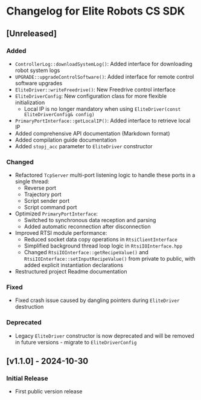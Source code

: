 # Changelog for Elite Robots CS SDK

## [Unreleased]

### Added
- `ControllerLog::downloadSystemLog()`: Added interface for downloading robot system logs
- `UPGRADE::upgradeControlSoftware()`: Added interface for remote control software upgrades
- `EliteDriver::writeFreedrive()`: New Freedrive control interface
- `EliteDriverConfig`: New configuration class for more flexible initialization
  - Local IP is no longer mandatory when using `EliteDriver(const EliteDriverConfig& config)`
- `PrimaryPortInterface::getLocalIP()`: Added interface to retrieve local IP
- Added comprehensive API documentation (Markdown format)
- Added compilation guide documentation
- Added `stopj_acc` parameter to `EliteDriver` constructor

### Changed
- Refactored `TcpServer` multi-port listening logic to handle these ports in a single thread:
  - Reverse port
  - Trajectory port
  - Script sender port
  - Script command port
- Optimized `PrimaryPortInterface`:
  - Switched to synchronous data reception and parsing
  - Added automatic reconnection after disconnection
- Improved RTSI module performance:
  - Reduced socket data copy operations in `RtsiClientInterface`
  - Simplified background thread loop logic in `RtsiIOInterface.hpp`
  - Changed `RtsiIOInterface::getRecipeValue()` and `RtsiIOInterface::setInputRecipeValue()` from private to public, with added explicit instantiation declarations
- Restructured project Readme documentation

### Fixed
- Fixed crash issue caused by dangling pointers during `EliteDriver` destruction

### Deprecated
- Legacy `EliteDriver` constructor is now deprecated and will be removed in future versions - migrate to `EliteDriverConfig`

## [v1.1.0] - 2024-10-30
### Initial Release
- First public version release
